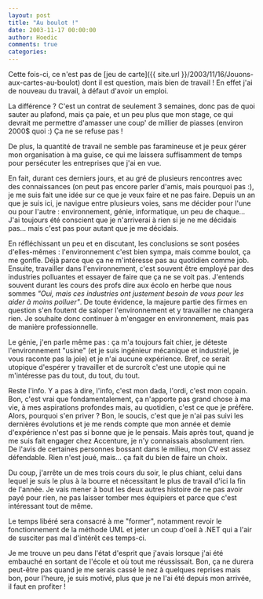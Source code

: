 ```yaml
---
layout: post
title: "Au boulot !"
date: 2003-11-17 00:00:00
author: Hoedic
comments: true
categories: 
---
```



Cette fois-ci, ce n'est pas de [jeu de carte]({{ site.url }}/2003/11/16/Jouons-aux-cartes-au-boulot) dont il est question, mais bien de travail ! En effet j'ai de nouveau du travail, à défaut d'avoir un emploi.

La différence ? C'est un contrat de seulement 3 semaines, donc pas de quoi sauter au plafond, mais ça paie, et un peu plus que mon stage, ce qui devrait me permettre d'amasser une coup' de millier de piasses (environ 2000$ quoi :) Ça ne se refuse pas !

De plus, la quantité de travail ne semble pas faramineuse et je peux gérer mon organisation à ma guise, ce qui me laissera suffisamment de temps pour persécuter les entreprises que j'ai en vue.

En fait, durant ces derniers jours, et au gré de plusieurs rencontres avec des connaissances (on peut pas encore parler d'amis, mais pourquoi pas :), je me suis fait une idée sur ce que je veux faire et ne pas faire. Depuis un an que je suis ici, je navigue entre plusieurs voies, sans me décider pour l'une ou pour l'autre : environnement, génie, informatique, un peu de chaque... J'ai toujours été conscient que je n'arriverai à rien si je ne me décidais pas... mais c'est pas pour autant que je me décidais.

En réfléchissant un peu et en discutant, les conclusions se sont posées d'elles-mêmes : l'environnement c'est bien sympa, mais comme boulot, ça me gonfle. Déjà parce que ça ne m'intéresse pas au quotidien comme job. Ensuite, travailler dans l'environnement, c'est souvent être employé par des industries polluantes et essayer de faire que ça ne se voit pas. J'entends souvent durant les cours des profs dire aux écolo en herbe que nous sommes *"Oui, mais ces industries ont justement besoin de vous pour les aider à moins polluer"*. De toute évidence, la majeure partie des firmes en question s'en foutent de saloper l'environnement et y travailler ne changera rien. Je souhaite donc continuer à m'engager en environnement, mais pas de manière professionnelle.

Le génie, j'en parle même pas : ça m'a toujours fait chier, je déteste l'environnement "usine" (et je suis ingénieur mécanique et industriel, je vous raconte pas la joie) et je n'ai aucune expérience. Bref, ce serait utopique d'espérer y travailler et de surcroît c'est une utopie qui ne m'intéresse pas du tout, du tout, du tout.

Reste l'info. Y a pas à dire, l'info, c'est mon dada, l'ordi, c'est mon copain. Bon, c'est vrai que fondamentalement, ça n'apporte pas grand chose à ma vie, à mes aspirations profondes mais, au quotidien, c'est ce que je préfère. Alors, pourquoi s'en priver ? Bon, le soucis, c'est que je n'ai pas suivi les dernières évolutions et je me rends compte que mon année et demie d'expérience n'est pas si bonne que je le pensais. Mais après tout, quand je me suis fait engager chez Accenture, je n'y connaissais absolument rien. De l'avis de certaines personnes bossant dans le milieu, mon CV est assez défendable. Rien n'est joué, mais... ça fait du bien de faire un choix.

Du coup, j'arrête un de mes trois cours du soir, le plus chiant, celui dans lequel je suis le plus à la bourre et nécessitant le plus de travail d'ici la fin de l'année. Je vais mener à bout les deux autres histoire de ne pas avoir payé pour rien, ne pas laisser tomber mes équipiers et parce que c'est intéressant tout de même.

Le temps libéré sera consacré à me "former", notamment revoir le fonctionnement de la méthode UML et jeter un coup d'oeil à .NET qui a l'air de susciter pas mal d'intérêt ces temps-ci.

Je me trouve un peu dans l'état d'esprit que j'avais lorsque j'ai été embauché en sortant de l'école et où tout me réussissait. Bon, ça ne durera peut-être pas quand je me serais cassé le nez à quelques reprises mais bon, pour l'heure, je suis motivé, plus que je ne l'ai été depuis mon arrivée, il faut en profiter !